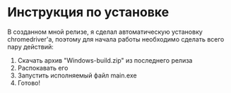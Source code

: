 # Инструкция по установке
В созданном мной релизе, я сделал автоматическую установку chromedriver'а, поэтому для начала работы необходимо сделать всего пару действий:
1. Скачать архив "Windows-build.zip" из последнего релиза
2. Распокавать его
3. Запустить исполняемый файл main.exe
4. Готово!
